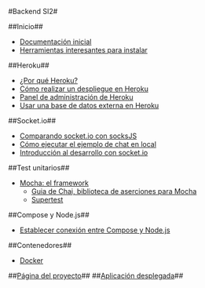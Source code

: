 #Backend SI2#

##Inicio##
* [Documentación inicial](https://github.com/iblancasa/BackendSI2-IV/wiki/Documentaci%C3%B3n-inicial)
* [Herramientas interesantes para instalar](https://github.com/iblancasa/BackendSI2-IV/wiki/Herramientas-interesantes-para-instalar)

##Heroku##
* [¿Por qué Heroku?](https://github.com/iblancasa/BackendSI2-IV/wiki/%C2%BFPor-qu%C3%A9-Heroku%3F)
* [Cómo realizar un despliegue en Heroku](https://github.com/iblancasa/BackendSI2-IV/wiki/C%C3%B3mo-realizar-un-despliegue-en-Heroku)
* [Panel de administración de Heroku](https://github.com/iblancasa/BackendSI2-IV/wiki/Panel-de-control-Heroku)
* [Usar una base de datos externa en Heroku](https://github.com/iblancasa/BackendSI2-IV/wiki/Usar-una-base-de-datos-externa-%28Compose%29-en-Heroku)

##Socket.io##
* [Comparando socket.io con socksJS](https://github.com/iblancasa/BackendSI2-IV/wiki/Socket.io-Vs-SocksJS)
* [Cómo ejecutar el ejemplo de chat en local](https://github.com/iblancasa/BackendSI2-IV/wiki/Instalaci%C3%B3n-en-local-del-ejemplo-de-chat)
* [Introducción al desarrollo con socket.io](https://github.com/iblancasa/BackendSI2-IV/wiki/Introducci%C3%B3n-al-desarrollo-con-socket.io)

##Test unitarios##
* [Mocha: el framework](https://github.com/iblancasa/BackendSI2-IV/wiki/Mocha)
    * [Guia de Chai, biblioteca de aserciones para Mocha](https://github.com/iblancasa/BackendSI2-IV/wiki/Chai)
    * [Supertest](https://github.com/iblancasa/BackendSI2-IV/wiki/Supertest)

##Compose y Node.js##
* [Establecer conexión entre Compose y Node.js](https://github.com/iblancasa/BackendSI2-IV/wiki/Como-establecer-conexi%C3%B3n-entre-una-BD-de-Compose-con-Node.js)

##Contenedores##
* [Docker](https://github.com/iblancasa/BackendSI2-IV/wiki/Utilizando-Docker-para-el-proyecto)

##[Página del proyecto](http://iblancasa.github.io/BackendSI2-IV/)##
##[Aplicación desplegada](https://backendsi2.herokuapp.com/)##